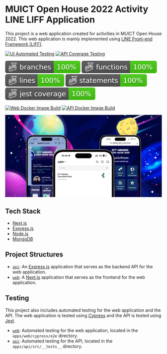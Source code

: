# MUICT Open House 2022 Activity LINE LIFF Application

This project is a web application created for activities in MUICT Open House 2022. This web application is mainly implemented using [LINE Front-end Framework (LIFF)](https://developers.line.biz/en/docs/liff/overview/).

[![UI Automated Testing](https://github.com/iamprompt/muict-openhouse-2022/actions/workflows/web_automated_test.yml/badge.svg?branch=main)](https://github.com/iamprompt/muict-openhouse-2022/actions/workflows/web_automated_test.yml)
[![API Coverage Testing](https://github.com/iamprompt/muict-openhouse-2022/actions/workflows/api_coverage_test.yml/badge.svg?branch=main)](https://github.com/iamprompt/muict-openhouse-2022/actions/workflows/api_coverage_test.yml)

![Branches](./badges/coverage-branches.svg)
![Functions](./badges/coverage-functions.svg)
![Lines](./badges/coverage-lines.svg)
![Statements](./badges/coverage-statements.svg)
![Jest coverage](./badges/coverage-jest%20coverage.svg)

[![Web Docker Image Build](https://github.com/iamprompt/muict-openhouse-2022/actions/workflows/build_web_images.yml/badge.svg?branch=main)](https://github.com/iamprompt/muict-openhouse-2022/actions/workflows/build_web_images.yml)
[![API Docker Image Build](https://github.com/iamprompt/muict-openhouse-2022/actions/workflows/build_api_images.yml/badge.svg?branch=main)](https://github.com/iamprompt/muict-openhouse-2022/actions/workflows/build_api_images.yml)

![MUICT Open House 2022 Activity LINE LIFF Application](./docs/images/cover.jpg)

## Tech Stack

- [Next.js](https://nextjs.org/)
- [Express.js](https://expressjs.com/)
- [Node.js](https://nodejs.org/en/)
- [MongoDB](https://www.mongodb.com/)

## Project Structures

- [`api`](./apps/api/): An [Express.js](https://expressjs.com/) application that serves as the backend API for the web application.
- [`web`](./apps/web/): A [Next.js](https://nextjs.org/) application that serves as the frontend for the web application.

## Testing

This project also includes automated testing for the web application and the API. The web application is tested using [Cypress](https://www.cypress.io/) and the API is tested using [Jest](https://jestjs.io/).

- [`web`](./apps/web/cypress/e2e/): Automated testing for the web application, located in the `apps/web/cypress/e2e` directory.
- [`api`](./apps/api/src/__tests__/): Automated testing for the API, located in the `apps/api/src/__tests__` directory.